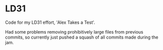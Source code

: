LD31
====

Code for my LD31 effort, 'Alex Takes a Test'.

Had some problems removing prohibitively large files from previous commits, so currently just pushed a squash of all commits made during the jam.
